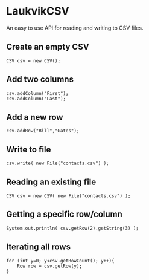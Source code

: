 LaukvikCSV
==========

An easy to use API for reading and writing to CSV files.

Create an empty CSV
--------------------------------------------------------------------------------

    CSV csv = new CSV();
    
Add two columns
--------------------------------------------------------------------------------

    csv.addColumn("First");
    csv.addColumn("Last");
    
Add a new row
--------------------------------------------------------------------------------

    csv.addRow("Bill","Gates");

Write to file
--------------------------------------------------------------------------------

    csv.write( new File("contacts.csv") );
    
Reading an existing file
--------------------------------------------------------------------------------

    CSV csv = new CSV( new File("contacts.csv") );

Getting a specific row/column
--------------------------------------------------------------------------------

    System.out.println( csv.getRow(2).getString(3) );

Iterating all rows
--------------------------------------------------------------------------------

    for (int y=0; y<csv.getRowCount(); y++){
        Row row = csv.getRow(y);
    }



